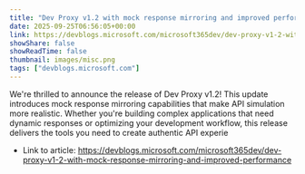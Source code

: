 ```yaml
---
title: "Dev Proxy v1.2 with mock response mirroring and improved performance"
date: 2025-09-25T06:56:05+00:00
link: https://devblogs.microsoft.com/microsoft365dev/dev-proxy-v1-2-with-mock-response-mirroring-and-improved-performance
showShare: false
showReadTime: false
thumbnail: images/misc.png
tags: ["devblogs.microsoft.com"]
---
```

We're thrilled to announce the release of Dev Proxy v1.2! This update introduces mock response mirroring capabilities that make API simulation more realistic. Whether you're building complex applications that need dynamic responses or optimizing your development workflow, this release delivers the tools you need to create authentic API experie

- Link to article: https://devblogs.microsoft.com/microsoft365dev/dev-proxy-v1-2-with-mock-response-mirroring-and-improved-performance